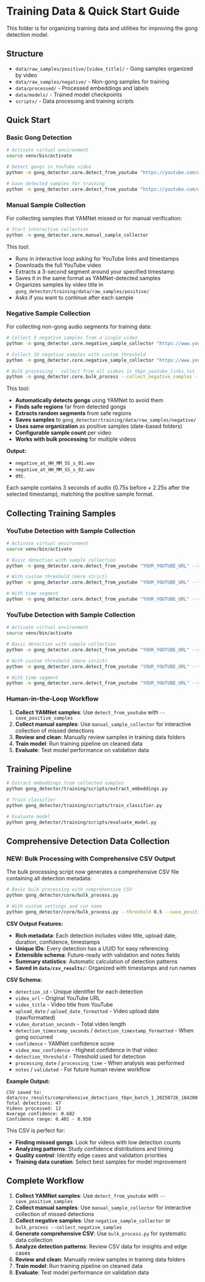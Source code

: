 # Training Data & Quick Start Guide

This folder is for organizing training data and utilities for improving the gong detection model.

## Structure

- `data/raw_samples/positive/[video_title]/` - Gong samples organized by video
- `data/raw_samples/negative/` - Non-gong samples for training
- `data/processed/` - Processed embeddings and labels
- `data/models/` - Trained model checkpoints
- `scripts/` - Data processing and training scripts

## Quick Start

### Basic Gong Detection

```bash
# Activate virtual environment
source venv/bin/activate

# Detect gongs in YouTube video
python -m gong_detector.core.detect_from_youtube "https://youtube.com/watch?v=VIDEO_ID"

# Save detected samples for training
python -m gong_detector.core.detect_from_youtube "https://youtube.com/watch?v=VIDEO_ID" --save_positive_samples
```

### Manual Sample Collection

For collecting samples that YAMNet missed or for manual verification:

```bash
# Start interactive collection
python -m gong_detector.core.manual_sample_collector
```

This tool:
- Runs in interactive loop asking for YouTube links and timestamps
- Downloads the full YouTube video
- Extracts a 3-second segment around your specified timestamp
- Saves it in the same format as YAMNet-detected samples
- Organizes samples by video title in `gong_detector/training/data/raw_samples/positive/`
- Asks if you want to continue after each sample

### Negative Sample Collection

For collecting non-gong audio segments for training data:

```bash
# Collect 5 negative samples from a single video
python -m gong_detector.core.negative_sample_collector "https://www.youtube.com/watch?v=VIDEO_ID"

# Collect 10 negative samples with custom threshold
python -m gong_detector.core.negative_sample_collector "https://www.youtube.com/watch?v=VIDEO_ID" --num_samples 10 --threshold 0.3

# Bulk processing - collect from all videos in tbpn_youtube_links.txt
python -m gong_detector.core.bulk_process --collect_negative_samples --sample_count 10
```

This tool:
- **Automatically detects gongs** using YAMNet to avoid them
- **Finds safe regions** far from detected gongs
- **Extracts random segments** from safe regions
- **Saves samples** to `gong_detector/training/data/raw_samples/negative/`
- **Uses same organization** as positive samples (date-based folders)
- **Configurable sample count** per video
- **Works with bulk processing** for multiple videos

**Output:**
- `negative_at_HH_MM_SS_s_01.wav`
- `negative_at_HH_MM_SS_s_02.wav`
- etc.

Each sample contains 3 seconds of audio (0.75s before + 2.25s after the selected timestamp), matching the positive sample format.

## Collecting Training Samples

### YouTube Detection with Sample Collection

```bash
# Activate virtual environment
source venv/bin/activate

# Basic detection with sample collection
python -m gong_detector.core.detect_from_youtube "YOUR_YOUTUBE_URL" --save_positive_samples

# With custom threshold (more strict)
python -m gong_detector.core.detect_from_youtube "YOUR_YOUTUBE_URL" --threshold 0.6 --save_positive_samples

# With time segment
python -m gong_detector.core.detect_from_youtube "YOUR_YOUTUBE_URL" --start_time 100 --duration 30 --save_positive_samples
```

### YouTube Detection with Sample Collection

```bash
# Activate virtual environment
source venv/bin/activate

# Basic detection with sample collection
python -m gong_detector.core.detect_from_youtube "YOUR_YOUTUBE_URL" --save_positive_samples

# With custom threshold (more strict)
python -m gong_detector.core.detect_from_youtube "YOUR_YOUTUBE_URL" --threshold 0.6 --save_positive_samples

# With time segment
python -m gong_detector.core.detect_from_youtube "YOUR_YOUTUBE_URL" --start_time 100 --duration 30 --save_positive_samples
```

### Human-in-the-Loop Workflow

1. **Collect YAMNet samples**: Use `detect_from_youtube` with `--save_positive_samples`
2. **Collect manual samples**: Use `manual_sample_collector` for interactive collection of missed detections
3. **Review and clean**: Manually review samples in training data folders
4. **Train model**: Run training pipeline on cleaned data
5. **Evaluate**: Test model performance on validation data

## Training Pipeline

```bash
# Extract embeddings from collected samples
python gong_detector/training/scripts/extract_embeddings.py

# Train classifier
python gong_detector/training/scripts/train_classifier.py

# Evaluate model
python gong_detector/training/scripts/evaluate_model.py
```

## Comprehensive Detection Data Collection

### NEW: Bulk Processing with Comprehensive CSV Output

The bulk processing script now generates a comprehensive CSV file containing all detection metadata:

```bash
# Basic bulk processing with comprehensive CSV
python gong_detector/core/bulk_process.py

# With custom settings and run name
python gong_detector/core/bulk_process.py --threshold 0.5 --save_positive_samples --run_name "tbpn_batch_1"
```

**CSV Output Features:**
- **Rich metadata**: Each detection includes video title, upload date, duration, confidence, timestamps
- **Unique IDs**: Every detection has a UUID for easy referencing
- **Extensible schema**: Future-ready with validation and notes fields
- **Summary statistics**: Automatic calculation of detection patterns
- **Saved in `data/csv_results/`**: Organized with timestamps and run names

**CSV Schema:**
- `detection_id` - Unique identifier for each detection
- `video_url` - Original YouTube URL
- `video_title` - Video title from YouTube
- `upload_date` / `upload_date_formatted` - Video upload date (raw/formatted)
- `video_duration_seconds` - Total video length
- `detection_timestamp_seconds` / `detection_timestamp_formatted` - When gong occurred
- `confidence` - YAMNet confidence score
- `video_max_confidence` - Highest confidence in that video
- `detection_threshold` - Threshold used for detection
- `processing_date` / `processing_time` - When analysis was performed
- `notes` / `validated` - For future human review workflow

**Example Output:**
```
CSV saved to: data/csv_results/comprehensive_detections_tbpn_batch_1_20250726_184200.csv
Total detections: 47
Videos processed: 12
Average confidence: 0.682
Confidence range: 0.401 - 0.950
```

This CSV is perfect for:
- **Finding missed gongs**: Look for videos with low detection counts
- **Analyzing patterns**: Study confidence distributions and timing
- **Quality control**: Identify edge cases and validation priorities
- **Training data curation**: Select best samples for model improvement

## Complete Workflow

1. **Collect YAMNet samples**: Use `detect_from_youtube` with `--save_positive_samples`
2. **Collect manual samples**: Use `manual_sample_collector` for interactive collection of missed detections
3. **Collect negative samples**: Use `negative_sample_collector` or `bulk_process --collect_negative_samples`
4. **Generate comprehensive CSV**: Use `bulk_process.py` for systematic data collection
5. **Analyze detection patterns**: Review CSV data for insights and edge cases
6. **Review and clean**: Manually review samples in training data folders
7. **Train model**: Run training pipeline on cleaned data
8. **Evaluate**: Test model performance on validation data
